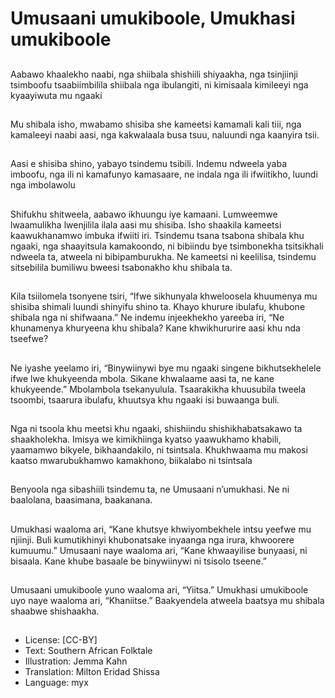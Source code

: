 # Umusaani umukiboole, Umukhasi umukiboole

##
Aabawo khaalekho naabi, nga shiibala shishiili
shiyaakha, nga tsinjiinji tsimboofu
tsaabiimbilila shiibala nga ibulangiti, ni
kimisaala kimileeyi nga kyaayiwuta mu ngaaki

##
Mu shibala isho, mwabamo shisiba she
kameetsi kamamali kali tiii, nga kamaleeyi
naabi aasi, nga kakwalaala busa tsuu, naluundi
nga kaanyira tsii.

##
Aasi e shisiba shino, yabayo
tsindemu tsibili.
Indemu ndweela yaba imboofu,
nga ili ni kamafunyo
kamasaare, ne indala nga ili
ifwiitikho, luundi nga
imbolawolu

##
Shifukhu shitweela, aabawo ikhuungu iye
kamaani.
Lumweemwe lwaamulikha lwenjilila ilala aasi
mu shisiba. Isho shaakila kameetsi
kaawukhanamwo imbuka ifwiiti iri.
Tsindemu tsana tsabona shibala khu ngaaki,
nga shaayitsula kamakoondo, ni bibiindu bye
tsimbonekha tsitsikhali ndweela ta, atweela ni
bibipamburukha.
Ne kameetsi ni keelilisa, tsindemu sitsebilila
bumiliwu bweesi tsabonakho khu shibala ta.

##
Kila tsiilomela tsonyene tsiri, “Ifwe sikhunyala khweloosela khuumenya mu
shisiba shimali luundi shinyifu shino ta. Khayo khurure ibulafu, khubone shibala
nga ni shifwaana.”
Ne indemu injeekhekho yareeba iri, “Ne khunamenya khuryeena khu shibala?
Kane khwikhururire aasi khu nda tseefwe?

##
Ne iyashe yeelamo iri, “Binywiinywi bye mu
ngaaki singene bikhutsekhelele ifwe lwe
khukyeenda mbola. Sikane khwalaame aasi ta,
ne kane khukyeende.”
Mbolambola tsekanyulula. Tsaarakikha
khuusubila tweela tsoombi, tsaarura ibulafu,
khuutsya khu ngaaki isi buwaanga buli.

##
Nga ni tsoola khu meetsi khu ngaaki,
shishiindu shishikhabatsakawo ta
shaakholekha.
Imisya we kimikhiinga kyatso yaawukhamo
khabili, yaamamwo bikyele, bikhaandakilo, ni
tsintsala.
Khukhwaama mu makosi kaatso
mwarubukhamwo kamakhono, biikalabo ni
tsintsala

##
Benyoola nga sibashiili tsindemu ta, ne Umusaani n’umukhasi.
Ne ni baalolana, baasimana, baakanana.

##
Umukhasi waaloma ari, “Kane khutsye khwiyombekhele intsu yeefwe mu njiinji.
Buli kumutikhinyi khubonatsake inyaanga nga irura, khwoorere kumuumu.”
Umusaani naye waaloma ari, “Kane khwaayilise bunyaasi, ni bisaala. Kane khube
basaale be binywiinywi ni tsisolo tseene.”

##
Umusaani umukiboole yuno waaloma ari, “Yiitsa.”
Umukhasi umukiboole uyo naye waaloma ari, “Khaniitse.”
Baakyendela atweela baatsya mu shibala shaabwe shishaakha.

##
* License: [CC-BY]
* Text: Southern African Folktale
* Illustration: Jemma Kahn
* Translation: Milton Eridad Shissa
* Language: myx
